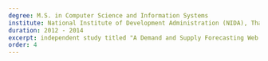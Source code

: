 ```yaml
---
degree: M.S. in Computer Science and Information Systems
institute: National Institute of Development Administration (NIDA), Thailand
duration: 2012 - 2014
excerpt: independent study titled "A Demand and Supply Forecasting Web Application".
order: 4
---
```

